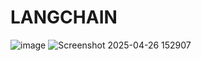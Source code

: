 # LANGCHAIN
![image](https://github.com/user-attachments/assets/3ffcce04-a4dc-49bf-8d58-578a5f569088)
![Screenshot 2025-04-26 152907](https://github.com/user-attachments/assets/5bb8451e-f568-4492-aff9-a84a73a92b51)
